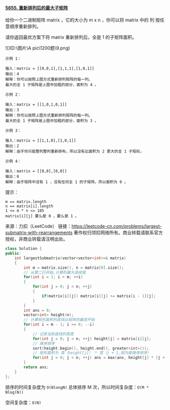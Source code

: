 #### [5655. 重新排列后的最大子矩阵](https://leetcode-cn.com/problems/largest-submatrix-with-rearrangements/)

给你一个二进制矩阵 matrix ，它的大小为 m x n ，你可以将 matrix 中的 列 按任意顺序重新排列。

请你返回最优方案下将 matrix 重新排列后，全是 1 的子矩阵面积。

![](D:\图片\A pic\1200题\9.png)

 ```
示例 1：

输入：matrix = [[0,0,1],[1,1,1],[1,0,1]]
输出：4
解释：你可以按照上图方式重新排列矩阵的每一列。
最大的全 1 子矩阵是上图中加粗的部分，面积为 4 。

示例 2：

输入：matrix = [[1,0,1,0,1]]
输出：3
解释：你可以按照上图方式重新排列矩阵的每一列。
最大的全 1 子矩阵是上图中加粗的部分，面积为 3 。

示例 3：

输入：matrix = [[1,1,0],[1,0,1]]
输出：2
解释：由于你只能整列整列重新排布，所以没有比面积为 2 更大的全 1 子矩形。

示例 4：

输入：matrix = [[0,0],[0,0]]
输出：0
解释：由于矩阵中没有 1 ，没有任何全 1 的子矩阵，所以面积为 0 。
 ```




提示：

```
m == matrix.length
n == matrix[i].length
1 <= m * n <= 105
matrix[i][j] 要么是 0 ，要么是 1 。
```

来源：力扣（LeetCode）
链接：https://leetcode-cn.com/problems/largest-submatrix-with-rearrangements
著作权归领扣网络所有。商业转载请联系官方授权，非商业转载请注明出处。

```cpp
class Solution {
public:
    int largestSubmatrix(vector<vector<int>>& matrix) 
    {
        int m = matrix.size(), n = matrix[0].size();
        // 从第二行开始,计算列最大连续值
        for(int i = 1; i < m; ++i)
        {
            for(int j = 0; j < n; ++j)
            {
                if(matrix[i][j]) matrix[i][j] += matrix[i - 1][j];
            }
        }
        int ans = 0;
        vector<int> height(n);
        // 计算矩形面积的底线从矩阵的最底开始
        for(int i = m - 1; i >= 0; --i)
        {
            // 记录当前底线的高度
            for(int j = 0; j < n; ++j) height[j] = matrix[i][j];
            // 降序排序
            sort(height.begin(), height.end(), greater<int>());
            // 矩形面积为 高（height[j]） * 宽（j + 1,因为是降序排序）
            for(int j = 0; j < n; ++j) ans = max(ans, height[j] * (j + 1));
        }
        return ans;
    }
};
```

排序的时间复杂度为 `O(NlongN)` 总体排序 M 次，所以时间复杂度：`O(M * Nlog(N))`

空间复杂度：`O(N)`